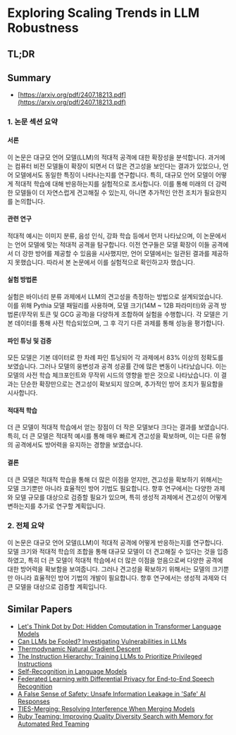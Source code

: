 # Exploring Scaling Trends in LLM Robustness
## TL;DR
## Summary
- [https://arxiv.org/pdf/2407.18213.pdf](https://arxiv.org/pdf/2407.18213.pdf)

### 1. 논문 섹션 요약

#### 서론
이 논문은 대규모 언어 모델(LLM)의 적대적 공격에 대한 확장성을 분석합니다. 과거에는 컴퓨터 비전 모델들이 확장이 되면서 더 많은 견고성을 보인다는 결과가 있었으나, 언어 모델에서도 동일한 특징이 나타나는지를 연구합니다. 특히, 대규모 언어 모델이 어떻게 적대적 학습에 대해 반응하는지를 실험적으로 조사합니다. 이를 통해 미래의 더 강력한 모델들이 더 자연스럽게 견고해질 수 있는지, 아니면 추가적인 안전 조치가 필요한지를 논의합니다.

#### 관련 연구
적대적 예시는 이미지 분류, 음성 인식, 강화 학습 등에서 먼저 나타났으며, 이 논문에서는 언어 모델에 맞는 적대적 공격을 탐구합니다. 이전 연구들은 모델 확장이 이들 공격에서 더 강한 방어를 제공할 수 있음을 시사했지만, 언어 모델에서는 일관된 결과를 제공하지 못했습니다. 따라서 본 논문에서 이를 실험적으로 확인하고자 했습니다.

#### 실험 방법론
실험은 바이너리 분류 과제에서 LLM의 견고성을 측정하는 방법으로 설계되었습니다. 이를 위해 Pythia 모델 패밀리를 사용하며, 모델 크기(14M ~ 12B 파라미터)와 공격 방법론(무작위 토큰 및 GCG 공격)을 다양하게 조합하여 실험을 수행합니다. 각 모델은 기본 데이터를 통해 사전 학습되었으며, 그 후 각기 다른 과제를 통해 성능을 평가합니다.

#### 파인 튜닝 및 검증
모든 모델은 기본 데이터로 한 차례 파인 튜닝되어 각 과제에서 83% 이상의 정확도를 보였습니다. 그러나 모델의 웅변성과 공격 성공률 간에 많은 변동이 나타났습니다. 이는 모델의 사전 학습 체크포인트와 무작위 시드의 영향을 받은 것으로 나타났습니다. 이 결과는 단순한 확장만으로는 견고성이 확보되지 않으며, 추가적인 방어 조치가 필요함을 시사합니다.

#### 적대적 학습
더 큰 모델이 적대적 학습에서 얻는 장점이 더 작은 모델보다 크다는 결과를 보였습니다. 특히, 더 큰 모델은 적대적 예시를 통해 매우 빠르게 견고성을 확보하며, 이는 다른 유형의 공격에서도 방어력을 유지하는 경향을 보였습니다.

#### 결론
더 큰 모델은 적대적 학습을 통해 더 많은 이점을 얻지만, 견고성을 확보하기 위해서는 모델 크기뿐만 아니라 효율적인 방어 기법도 필요합니다. 향후 연구에서는 다양한 과제와 모델 규모를 대상으로 검증할 필요가 있으며, 특히 생성적 과제에서 견고성이 어떻게 변하는지를 추가로 연구할 계획입니다.

### 2. 전체 요약
이 논문은 대규모 언어 모델(LLM)이 적대적 공격에 어떻게 반응하는지를 연구합니다. 모델 크기와 적대적 학습의 조합을 통해 대규모 모델이 더 견고해질 수 있다는 것을 입증하였고, 특히 더 큰 모델이 적대적 학습에서 더 많은 이점을 얻음으로써 다양한 공격에 대한 방어력을 확보함을 보여줍니다. 그러나 견고성을 확보하기 위해서는 모델의 크기뿐만 아니라 효율적인 방어 기법의 개발이 필요합니다. 향후 연구에서는 생성적 과제와 더 큰 모델을 대상으로 검증할 계획입니다.

## Similar Papers
- [Let's Think Dot by Dot: Hidden Computation in Transformer Language Models](2404.15758.md)
- [Can LLMs be Fooled? Investigating Vulnerabilities in LLMs](2407.20529.md)
- [Thermodynamic Natural Gradient Descent](2405.13817.md)
- [The Instruction Hierarchy: Training LLMs to Prioritize Privileged Instructions](2404.13208.md)
- [Self-Recognition in Language Models](2407.06946.md)
- [Federated Learning with Differential Privacy for End-to-End Speech Recognition](2310.00098.md)
- [A False Sense of Safety: Unsafe Information Leakage in 'Safe' AI Responses](2407.02551.md)
- [TIES-Merging: Resolving Interference When Merging Models](2306.01708.md)
- [Ruby Teaming: Improving Quality Diversity Search with Memory for Automated Red Teaming](2406.11654.md)
